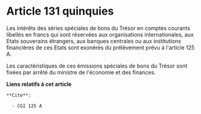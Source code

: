 # Article 131 quinquies

Les intérêts des séries spéciales de bons du Trésor en comptes courants libellés en francs qui sont réservées aux
organisations internationales, aux Etats souverains étrangers, aux banques centrales ou aux institutions financières de ces
Etats sont exonérés du prélèvement prévu à l'article 125 A.

Les caractéristiques de ces émissions spéciales de bons du Trésor sont fixées par arrêté du ministre de l'économie et des
finances.

**Liens relatifs à cet article**

	**Cite**:

	  - CGI 125 A
